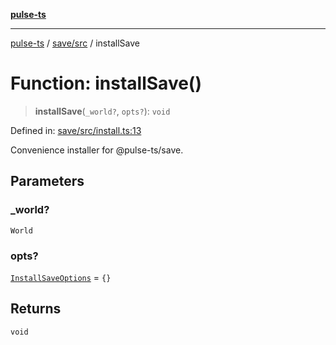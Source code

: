 [**pulse-ts**](../../../README.md)

***

[pulse-ts](../../../README.md) / [save/src](../README.md) / installSave

# Function: installSave()

> **installSave**(`_world?`, `opts?`): `void`

Defined in: [save/src/install.ts:13](https://github.com/jlehett/pulse-ts/blob/95f7e0ab0aafbcd2aad691251c554317b3dfe19c/packages/save/src/install.ts#L13)

Convenience installer for @pulse-ts/save.

## Parameters

### \_world?

`World`

### opts?

[`InstallSaveOptions`](../interfaces/InstallSaveOptions.md) = `{}`

## Returns

`void`

